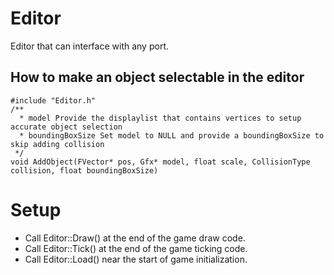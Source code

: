 # Editor

Editor that can interface with any port.

## How to make an object selectable in the editor
```
#include "Editor.h"
/**
  * model Provide the displaylist that contains vertices to setup accurate object selection
  * boundingBoxSize Set model to NULL and provide a boundingBoxSize to skip adding collision
 */
void AddObject(FVector* pos, Gfx* model, float scale, CollisionType collision, float boundingBoxSize)
```


# Setup
* Call Editor::Draw() at the end of the game draw code.
* Call Editor::Tick() at the end of the game ticking code.
* Call Editor::Load() near the start of game initialization.
